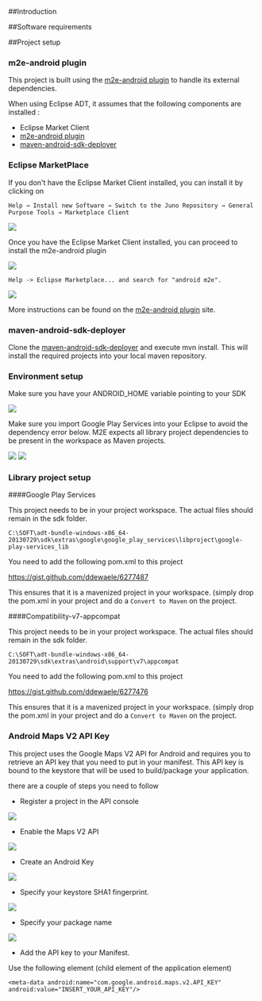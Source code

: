##Introduction

##Software requirements


##Project setup

### m2e-android plugin

This project is built using the [m2e-android plugin](http://rgladwell.github.io/m2e-android/index.html) to handle its external dependencies.

When using Eclipse ADT, it assumes that the following components are installed :

- Eclipse Market Client
- [m2e-android plugin](http://rgladwell.github.io/m2e-android/index.html)
- [maven-android-sdk-deployer](https://github.com/mosabua/)

### Eclipse MarketPlace

If you don't have the Eclipse Market Client installed, you can install it by clicking on 

```Help → Install new Software → Switch to the Juno Repository → General Purpose Tools → Marketplace Client```

![](https://dl.dropboxusercontent.com/u/13246619/Blog%20Articles/AndroidMavenSetup/1_available_soft.PNG)

Once you have the Eclipse Market Client installed, you can proceed to install the m2e-android plugin

![](https://dl.dropboxusercontent.com/u/13246619/Blog%20Articles/AndroidMavenSetup/2_marketplace.PNG)

```Help -> Eclipse Marketplace... and search for "android m2e".```

![](https://dl.dropboxusercontent.com/u/13246619/Blog%20Articles/AndroidMavenSetup/3_android_m2e.PNG)

More instructions can be found on the [m2e-android plugin](http://rgladwell.github.io/m2e-android/index.html) site.

### maven-android-sdk-deployer

Clone the [maven-android-sdk-deployer](https://github.com/mosabua/maven-android-sdk-deployer) and execute mvn install. This will install the required projects into your local maven repository.

### Environment setup

Make sure you have your ANDROID_HOME variable pointing to your SDK

![](https://dl.dropboxusercontent.com/u/13246619/Blog%20Articles/AndroidMavenSetup/4_env_variable.PNG)

Make sure you import Google Play Services into your Eclipse to avoid the dependency error below. 
M2E expects all library project dependencies to be present in the workspace as Maven projects.

![](https://dl.dropboxusercontent.com/u/13246619/Blog%20Articles/AndroidMavenSetup/5_playservices_import.PNG)
![](https://dl.dropboxusercontent.com/u/13246619/Blog%20Articles/AndroidMavenSetup/6_dependency_warning.PNG)

### Library project setup

####Google Play Services

This project needs to be in your project workspace. The actual files should remain in the sdk folder.

    C:\SOFT\adt-bundle-windows-x86_64-20130729\sdk\extras\google\google_play_services\libproject\google-play-services_lib

You need to add the following pom.xml to this project

https://gist.github.com/ddewaele/6277487

This ensures that it is a mavenized project in your workspace. (simply drop the pom.xml in your project and do a `Convert to Maven` on the project.

####Compatibility-v7-appcompat

This project needs to be in your project workspace. The actual files should remain in the sdk folder.

    C:\SOFT\adt-bundle-windows-x86_64-20130729\sdk\extras\android\support\v7\appcompat

You need to add the following pom.xml to this project

https://gist.github.com/ddewaele/6277476

This ensures that it is a mavenized project in your workspace. (simply drop the pom.xml in your project and do a `Convert to Maven` on the project.


### Android Maps V2 API Key

This project uses the Google Maps V2 API for Android and requires you to retrieve an API key that you need to put in your manifest.
This API key is bound to the keystore that will be used to build/package your application.

there are a couple of steps you need to follow

- Register a project in the API console

![](https://dl.dropboxusercontent.com/u/13246619/Blog%20Articles/AndroidMavenSetup/7_register_key.PNG)

- Enable the Maps V2 API

![](https://dl.dropboxusercontent.com/u/13246619/Blog%20Articles/AndroidMavenSetup/8_enable_api.PNG)

- Create an Android Key

![](https://dl.dropboxusercontent.com/u/13246619/Blog%20Articles/AndroidMavenSetup/9_android_key.PNG)

- Specify your keystore SHA1 fingerprint.

![](https://dl.dropboxusercontent.com/u/13246619/Blog%20Articles/AndroidMavenSetup/10_android_keystore.PNG)

- Specify your package name

![](https://dl.dropboxusercontent.com/u/13246619/Blog%20Articles/AndroidMavenSetup/11_android_manifest.PNG)

- Add the API key to your Manifest.

Use the following element (child element of the application element)

	<meta-data android:name="com.google.android.maps.v2.API_KEY" android:value="INSERT_YOUR_API_KEY"/>
        
